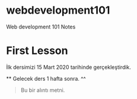 # webdevelopment101
Web development 101 Notes

# First Lesson
İlk dersimizi 15 Mart 2020 tarihinde gerçekleştirdik.

** Gelecek ders 1 hafta sonra. ^^

> Bu bir alıntı metni. 
